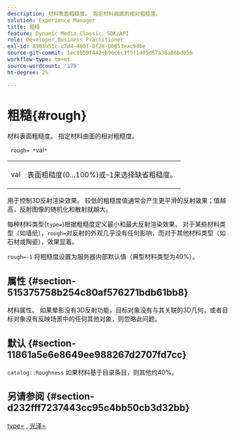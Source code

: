 ```yaml
---
description: 材料表面粗糙度。 指定材料曲面的相对粗糙度。
solution: Experience Manager
title: 粗糙
feature: Dynamic Media Classic，SDK/API
role: Developer,Business Practitioner
exl-id: 8903b51c-c7d4-460f-8f28-00053eac9d6e
source-git-commit: 1ec8b59f442eb96c6c3f5f1405d57a38a86bd056
workflow-type: tm+mt
source-wordcount: '179'
ht-degree: 2%

---
```


# 粗糙{#rough}

材料表面粗糙度。 指定材料曲面的相对粗糙度。

` rough= *`val`*`

<table id="simpletable_432E33EC87144AC7A2A8D9406F862708"> 
 <tr class="strow"> 
  <td class="stentry"> <p> <span class="varname"> val  </span> </p> </td> 
  <td class="stentry"> <p>表面粗糙度(0...100%)或–1来选择缺省粗糙度。 </p> </td> 
 </tr> 
</table>

用于控制3D反射渲染效果。 较低的粗糙度值通常会产生更平滑的反射效果；值越高，反射图像的随机化和散射就越大。

每种材料类型(`type=`)根据粗糙度定义最小和最大反射渲染效果。 对于某些材料类型（如墙纸），`rough=`对反射的外观几乎没有任何影响，而对于其他材料类型（如石材或陶瓷），效果显着。

`rough=-1` 将粗糙度设置为服务器内部默认值（典型材料类型为40%）。

## 属性 {#section-515375758b254c80af576271bdb61bb8}

材料属性。 如果晕影没有3D反射功能，目标对象没有与其关联的3D几何，或者目标对象没有反映场景中的任何其他对象，则忽略此问题。

## 默认 {#section-11861a5e6e8649ee988267d2707fd7cc}

`catalog::Roughness` 如果材料基于目录条目，则其他约40%。

## 另请参阅 {#section-d232fff7237443cc95c4bb50cb3d32bb}

[type=](../../../../../ir-api/http-protocol/image-rendering-api-ref/c-ir-http-protocol-ref/c-ir-http-protocol-command-reference/r-ir-http-type.md#reference-128c7de89e2d46838019b560f3f84a35) , [光泽=](../../../../../ir-api/http-protocol/image-rendering-api-ref/c-ir-http-protocol-ref/c-ir-http-protocol-command-reference/r-ir-http-gloss.md#reference-325aef2ee51e4e1584a06047427340ca)
